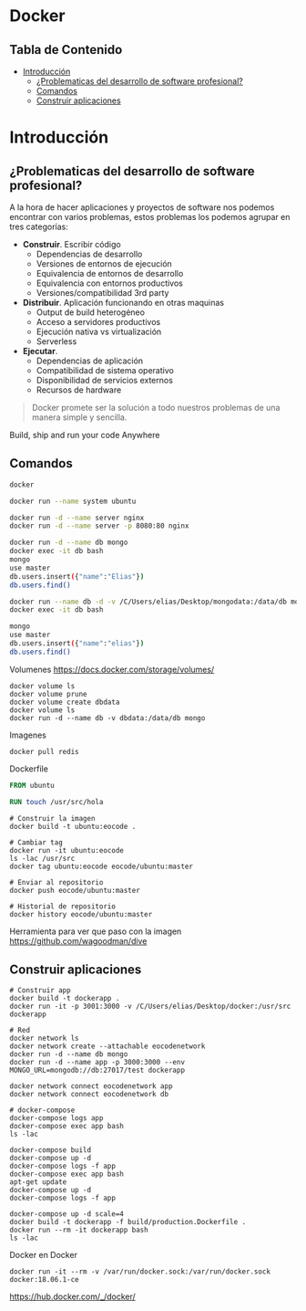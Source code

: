 # Docker<!-- omit in toc -->

## Tabla de Contenido<!-- omit in toc -->
- [Introducción](#introducción)
  - [¿Problematicas del desarrollo de software profesional?](#problematicas-del-desarrollo-de-software-profesional)
  - [Comandos](#comandos)
  - [Construir aplicaciones](#construir-aplicaciones)

# Introducción

## ¿Problematicas del desarrollo de software profesional?

A la hora de hacer aplicaciones y proyectos de software nos podemos encontrar con varios problemas, estos problemas los podemos agrupar en tres categorías:

* **Construir**. Escribir código
  * Dependencias de desarrollo
  * Versiones de entornos de ejecución
  * Equivalencia de entornos de desarrollo
  * Equivalencia con entornos productivos
  * Versiones/compatibilidad 3rd party
* **Distribuir**. Aplicación funcionando en otras maquinas
  * Output de build heterogéneo
  * Acceso a servidores productivos
  * Ejecución nativa vs virtualización
  * Serverless
* **Ejecutar**.
  * Dependencias de aplicación
  * Compatibilidad de sistema operativo
  * Disponibilidad de servicios externos
  * Recursos de hardware

> Docker promete ser la solución a todo nuestros problemas de una manera simple y sencilla.

Build, ship and run your code Anywhere

## Comandos

```bash
docker

docker run --name system ubuntu

docker run -d --name server nginx
docker run -d --name server -p 8080:80 nginx

docker run -d --name db mongo
docker exec -it db bash
mongo
use master
db.users.insert({"name":"Elias"})
db.users.find()

docker run --name db -d -v /C/Users/elias/Desktop/mongodata:/data/db mongo
docker exec -it db bash

mongo
use master
db.users.insert({"name":"elias"})
db.users.find()
```


Volumenes
https://docs.docker.com/storage/volumes/

```shell
docker volume ls
docker volume prune
docker volume create dbdata
docker volume ls
docker run -d --name db -v dbdata:/data/db mongo
```

Imagenes
```shell
docker pull redis
```

Dockerfile
```dockerfile
FROM ubuntu

RUN touch /usr/src/hola
```

```shell
# Construir la imagen
docker build -t ubuntu:eocode .

# Cambiar tag
docker run -it ubuntu:eocode
ls -lac /usr/src
docker tag ubuntu:eocode eocode/ubuntu:master

# Enviar al repositorio
docker push eocode/ubuntu:master

# Historial de repositorio
docker history eocode/ubuntu:master
```

Herramienta para ver que paso con la imagen
https://github.com/wagoodman/dive

## Construir aplicaciones

```shell
# Construir app
docker build -t dockerapp .
docker run -it -p 3001:3000 -v /C/Users/elias/Desktop/docker:/usr/src dockerapp

# Red
docker network ls
docker network create --attachable eocodenetwork
docker run -d --name db mongo
docker run -d --name app -p 3000:3000 --env MONGO_URL=mongodb://db:27017/test dockerapp

docker network connect eocodenetwork app
docker network connect eocodenetwork db

# docker-compose
docker-compose logs app
docker-compose exec app bash
ls -lac

docker-compose build
docker-compose up -d
docker-compose logs -f app
docker-compose exec app bash
apt-get update
docker-compose up -d
docker-compose logs -f app

docker-compose up -d scale=4
docker build -t dockerapp -f build/production.Dockerfile .
docker run --rm -it dockerapp bash
ls -lac
```

Docker en Docker
```
docker run -it --rm -v /var/run/docker.sock:/var/run/docker.sock docker:18.06.1-ce
```

https://hub.docker.com/_/docker/